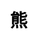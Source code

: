 ---
title: 熊
layout: dream_interpretation/kind_single
description: 解夢 - 動物 - 熊.
js: []
css: ["css/luck/dream_interpretation/dream_interpretation.css"]
---